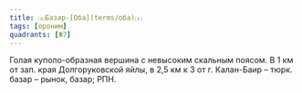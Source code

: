 ```yaml
---
title: ⒜Базар-[Оба](terms/оба)⒵
tags: [ороним]
quadrants: [Ж7]
---
```


Голая куполо-образная вершина с невысоким скальным поясом. В 1 км от зап. края
Долгоруковской яйлы, в 2,5 км к З от г. Калан-Баир – тюрк. базар – рынок, базар;
РПН.
